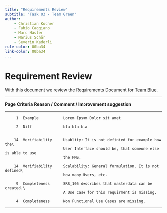```yaml
---
title: "Requirements Review"
subtitle: "Task 03 - Team Green"
author:
    - Christian Kocher
    - Fabio Caggiano
    - Marc Häsler
    - Marius Schär
    - Severin Kaderli
rule-color: 00ba34
link-color: 00ba34
...
```


# Requirement Review
With this document we review the Requirements Document for [Team Blue](https://github.com/LucaRitz/ch.bfh.bti7081.s2019.blue).

-----------------------------------------------------------------------------------------
   **Page** **Criteria**      **Reason / Comment / Improvement suggestion**
----------- ---------------   -----------------------------------------------------------
         1  Example           Lorem Ipsum Dolor sit amet

         2  Diff              bla bla bla
         
                             
        14  Verifiability     Usablity: It is not definied for example how the\
                              User Interface should be, that someone else is able to use
                              the PMS. 
        
        14  Verifiability     Scalability: General formulation. It is not defined\ 
                              how many Users, etc.
        
         9  Completeness      SRS_105 describes that masterdata can be created.\
                              A Use Case for this requirment is missing.       
         
         4  Completeness      Non Functional Use Cases are missing.       
-----------------------------------------------------------------------------------------

